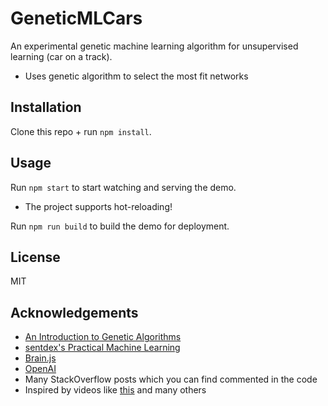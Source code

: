# GeneticMLCars

An experimental genetic machine learning algorithm for unsupervised learning (car on a track).

- Uses genetic algorithm to select the most fit networks

## Installation

Clone this repo + run `npm install`.

## Usage

Run `npm start` to start watching and serving the demo.

- The project supports hot-reloading!

Run `npm run build` to build the demo for deployment.

## License

MIT

## Acknowledgements

- [An Introduction to Genetic Algorithms](https://www.whitman.edu/Documents/Academics/Mathematics/2014/carrjk.pdf)
- [sentdex's Practical Machine Learning](https://www.youtube.com/watch?v=OGxgnH8y2NM&list=PLQVvvaa0QuDfKTOs3Keq_kaG2P55YRn5v)
- [Brain.js](https://github.com/harthur/brain)
- [OpenAI](https://openai.com/blog/evolution-strategies/)
- Many StackOverflow posts which you can find commented in the code
- Inspired by videos like [this](https://www.youtube.com/watch?v=Aut32pR5PQA) and many others

